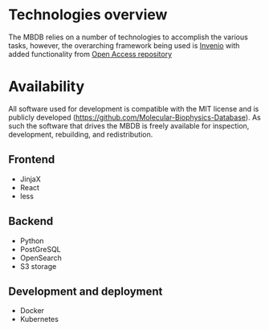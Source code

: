 # Technologies overview

The MBDB relies on a number of technologies to accomplish the various tasks,
however, the overarching framework being used is [Invenio](https://invenio-software.org/) with added functionality from [Open Access repository](https://github.com/oarepo)


# Availability

All software used for development is compatible with the MIT license and is publicly developed (https://github.com/Molecular-Biophysics-Database). As such the software that drives the MBDB is freely available for inspection, development, rebuilding, and redistribution.

## Frontend

 - JinjaX
 - React
 - less

## Backend

 - Python
 - PostGreSQL
 - OpenSearch
 - S3 storage

## Development and deployment

 - Docker
 - Kubernetes

